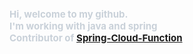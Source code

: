    <div style="text-align: left;"> 
    <div style="font-weight: 700; font-size: 15px; text-align: left; color: #c9d1d9;"> 
        Hi, welcome to my github. <br/>
       I'm working with java and spring <br/>
       Contributor of <a href = "https://github.com/spring-cloud/spring-cloud-function">Spring-Cloud-Function</a>
    </div> 
    
